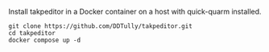 Install takpeditor in a Docker container on a host with quick-quarm installed.

```
git clone https://github.com/DDTully/takpeditor.git
cd takpeditor
docker compose up -d
```
